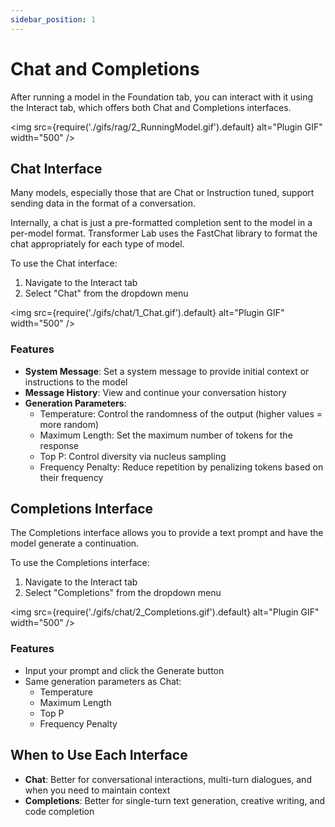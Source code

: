```yaml
---
sidebar_position: 1
---
```

# Chat and Completions

After running a model in the Foundation tab, you can interact with it using the Interact tab, which offers both Chat and Completions interfaces.

<img src={require('./gifs/rag/2_RunningModel.gif').default} alt="Plugin GIF" width="500" />


## Chat Interface

Many models, especially those that are Chat or Instruction tuned, support sending data in the format of a conversation.

Internally, a chat is just a pre-formatted completion sent to the model in a per-model format. Transformer Lab uses the FastChat library to format the chat appropriately for each type of model.

To use the Chat interface:

1. Navigate to the Interact tab
2. Select "Chat" from the dropdown menu

<img src={require('./gifs/chat/1_Chat.gif').default} alt="Plugin GIF" width="500" />

### Features

- **System Message**: Set a system message to provide initial context or instructions to the model
- **Message History**: View and continue your conversation history
- **Generation Parameters**:
  - Temperature: Control the randomness of the output (higher values = more random)
  - Maximum Length: Set the maximum number of tokens for the response
  - Top P: Control diversity via nucleus sampling
  - Frequency Penalty: Reduce repetition by penalizing tokens based on their frequency

## Completions Interface

The Completions interface allows you to provide a text prompt and have the model generate a continuation.

To use the Completions interface:

1. Navigate to the Interact tab
2. Select "Completions" from the dropdown menu

<img src={require('./gifs/chat/2_Completions.gif').default} alt="Plugin GIF" width="500" />

### Features

- Input your prompt and click the Generate button
- Same generation parameters as Chat:
  - Temperature
  - Maximum Length
  - Top P
  - Frequency Penalty

## When to Use Each Interface

- **Chat**: Better for conversational interactions, multi-turn dialogues, and when you need to maintain context
- **Completions**: Better for single-turn text generation, creative writing, and code completion